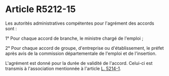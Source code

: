 # Article R5212-15

Les autorités administratives compétentes pour l'agrément des accords sont : 

  
1° Pour chaque accord de branche, le ministre chargé de l'emploi ; 

  
2° Pour chaque accord de groupe, d'entreprise ou d'établissement, le préfet après avis de la commission départementale de l'emploi et de l'insertion. 

  
L'agrément est donné pour la durée de validité de l'accord. Celui-ci est transmis à l'association mentionnée à l'article [L. 5214-1][1].

 [1]: /affichCodeArticle.do?cidTexte=LEGITEXT000006072050&idArticle=LEGIARTI000006903723&dateTexte=&categorieLien=cid